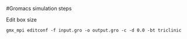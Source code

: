 #Gromacs simulation steps


Edit box size
```
gmx_mpi editconf -f input.gro -o output.gro -c -d 0.0 -bt triclinic
```
